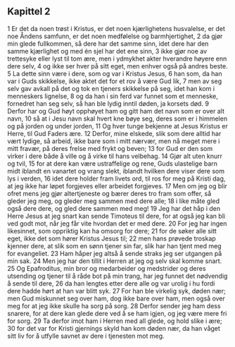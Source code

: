 ## Kapittel 2

1 Er det da noen trøst i Kristus, er det noen kjærlighetens husvalelse, er det noe Åndens samfunn, er det noen medfølelse og barmhjertighet,
2 da gjør min glede fullkommen, så dere har det samme sinn, idet dere har den samme kjærlighet og med én sjel har det ene sinn,
3 ikke gjør noe av trettesyke eller lyst til tom ære, men i ydmykhet akter hverandre høyere enn dere selv,
4 og ikke ser hver på sitt eget, men enhver også på andres beste.
5 La dette sinn være i dere, som og var i Kristus Jesus,
6 han som, da han var i Guds skikkelse, ikke aktet det for et rov å være Gud lik,
7 men av seg selv gav avkall på det og tok en tjeners skikkelse på seg, idet han kom i menneskers lignelse,
8 og da han i sin ferd var funnet som et menneske, fornedret han seg selv, så han ble lydig inntil døden, ja korsets død.
9 Derfor har og Gud høyt opphøyet ham og gitt ham det navn som er over alt navn,
10 så at i Jesu navn skal hvert kne bøye seg, deres som er i himmelen og på jorden og under jorden,
11 Og hver tunge bekjenne at Jesus Kristus er Herre, til Gud Faders ære.
12 Derfor, mine elskede, slik som dere alltid har vært lydige, så arbeid, ikke bare som i mitt nærvær, men nå meget mere i mitt fravær, på deres frelse med frykt og beven;
13 for Gud er den som virker i dere både å ville og å virke til hans velbehag.
14 Gjør alt uten knurr og tvil,
15 for at dere kan være ustraffelige og rene, Guds ulastelige barn midt iblandt en vanartet og vrang slekt, iblandt hvilken dere viser dere som lys i verden,
16 idet dere holder fram livets ord, til ros for meg på Kristi dag, at jeg ikke har løpet forgjeves eller arbeidet forgjeves.
17 Men om jeg og blir ofret mens jeg gjør altertjeneste og bærer deres tro fram som offer, så gleder jeg meg, og gleder meg sammen med dere alle;
18 i like måte gled også dere dere, og gled dere sammen med meg!
19 Jeg har det håp i den Herre Jesus at jeg snart kan sende Timoteus til dere, for at også jeg kan bli ved godt mot, når jeg får vite hvordan det er med dere.
20 For jeg har ingen likesinnet, som oppriktig kan ha omsorg for dere;
21 for de søker alle sitt eget, ikke det som hører Kristus Jesus til;
22 men hans prøvede troskap kjenner dere, at slik som en sønn tjener sin far, slik har han tjent med meg for evangeliet.
23 Ham håper jeg altså å sende straks jeg ser utgangen på min sak.
24 Men jeg har den tillit i Herren at jeg og selv skal komme snart.
25 Og Epafroditus, min bror og medarbeider og medstrider og deres utsending og tjener til å råde bot på min trang, har jeg funnet det nødvendig å sende til dere,
26 da han lengtes etter dere alle og var urolig i hu fordi dere hadde hørt at han var blitt syk.
27 For han ble virkelig syk, døden nær; men Gud miskunnet seg over ham, dog ikke bare over ham, men også over meg for at jeg ikke skulle ha sorg på sorg.
28 Derfor sender jeg ham dess snarere, for at dere kan glede dere ved å se ham igjen, og jeg være mere fri for sorg.
29 Ta derfor imot ham i Herren med all glede, og hold slike i ære;
30 for det var for Kristi gjernings skyld han kom døden nær, da han våget sitt liv for å utfylle savnet av dere i tjenesten mot meg.

